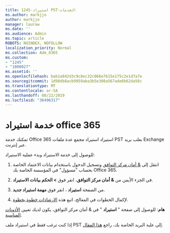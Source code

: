 ```yaml
---
title: 1245-استيراد PST-الخدمات
ms.author: markjjo
author: markjjo
manager: lauraw
ms.date: ''
ms.audience: Admin
ms.topic: article
ROBOTS: NOINDEX, NOFOLLOW
localization_priority: Normal
ms.collection: Adm_O365
ms.custom:
- "1245"
- "1800027"
ms.assetid: ''
ms.openlocfilehash: bab1a842d3c9c8ec32c066e7615e175c2e1d7a7e
ms.sourcegitcommit: 1d98db8acb9959aba3b5e308a567ade6b62da56c
ms.translationtype: MT
ms.contentlocale: ar-SA
ms.lasthandoff: 08/22/2019
ms.locfileid: "36496317"
---
```

# <a name="office-365-import-service"></a>خدمة استيراد office 365

تمكنك خدمة Office 365 استيراد استيراد مجمع عدة ملفات PST بعلب بريد Exchange عبر إنترنت.

للوصول إلى خدمة الاستيراد وبدء عملية الاستيراد:

1. انتقل إلى [& أمان مركز التوافق](https://protection.office.com) وتسجيل الدخول باستخدام بيانات الاعتماد الخاصة بحساب "مسؤول" في المؤسسة الخاصة بك Office 365.

2. في الجزء الأيمن من **& أمان مركز التوافق**، انقر فوق **> الحكم بيانات الاستيراد**.

3. من الصفحة **استيراد** ، انقر فوق **مهمة استيراد جديد**.

4. لإكمال الخطوات في المعالج، اتبع هذه [الإرشادات خطوة بخطوة](https://docs.microsoft.com/office365/securitycompliance/use-network-upload-to-import-pst-files).

**هام**: للوصول إلى صفحة " **استيراد** " في & أمان مركز التوافق، يكون لديك تعيين [الأذونات المناسبة](https://docs.microsoft.com/office365/securitycompliance/use-network-upload-to-import-pst-files#before-you-begin).

إذا كنت ترغب فقط في استيراد ملف PST إلى علبة البريد الخاصة بك، راجع [هذا المقال](https://support.office.com/article/import-email-contacts-and-calendar-from-an-outlook-pst-file-431a8e9a-f99f-4d5f-ae48-ded54b3440ac).

